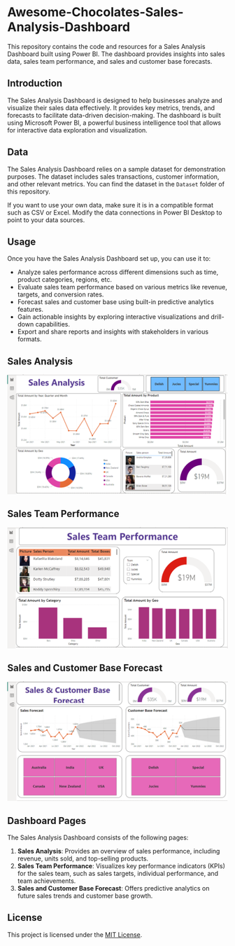 # Awesome-Chocolates-Sales-Analysis-Dashboard

This repository contains the code and resources for a Sales Analysis Dashboard built using Power BI. The dashboard provides insights into sales data, sales team performance, and sales and customer base forecasts.

## Introduction

The Sales Analysis Dashboard is designed to help businesses analyze and visualize their sales data effectively. It provides key metrics, trends, and forecasts to facilitate data-driven decision-making. The dashboard is built using Microsoft Power BI, a powerful business intelligence tool that allows for interactive data exploration and visualization.

## Data

The Sales Analysis Dashboard relies on a sample dataset for demonstration purposes. The dataset includes sales transactions, customer information, and other relevant metrics. You can find the dataset in the `Dataset` folder of this repository.

If you want to use your own data, make sure it is in a compatible format such as CSV or Excel. Modify the data connections in Power BI Desktop to point to your data sources.


## Usage

Once you have the Sales Analysis Dashboard set up, you can use it to:

- Analyze sales performance across different dimensions such as time, product categories, regions, etc.
- Evaluate sales team performance based on various metrics like revenue, targets, and conversion rates.
- Forecast sales and customer base using built-in predictive analytics features.
- Gain actionable insights by exploring interactive visualizations and drill-down capabilities.
- Export and share reports and insights with stakeholders in various formats.

## Sales Analysis 
![Sales Analysis Page](https://github.com/nishanthan-k/Awesome-Chocolates-Sales-Analysis-Dashboard/blob/main/Dashboard%20Images/Sales%20Analysis.png)

## Sales Team Performance
![Sales Team Performance](https://github.com/nishanthan-k/Awesome-Chocolates-Sales-Analysis-Dashboard/blob/main/Dashboard%20Images/Sales%20Team%20Performance.png)

## Sales and Customer Base Forecast
![Sales and Customer Base Forecast](https://github.com/nishanthan-k/Awesome-Chocolates-Sales-Analysis-Dashboard/blob/main/Dashboard%20Images/Sales%20and%20Customer%20Base%20Forecast.png)

## Dashboard Pages

The Sales Analysis Dashboard consists of the following pages:

1. **Sales Analysis**: Provides an overview of sales performance, including revenue, units sold, and top-selling products.
2. **Sales Team Performance**: Visualizes key performance indicators (KPIs) for the sales team, such as sales targets, individual performance, and team achievements.
3. **Sales and Customer Base Forecast**: Offers predictive analytics on future sales trends and customer base growth.

## License

This project is licensed under the [MIT License](LICENSE).

